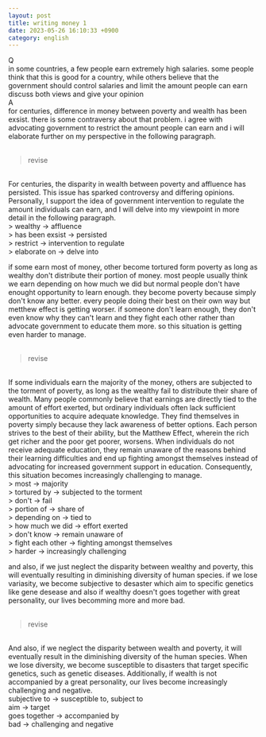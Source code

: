 ```yaml
---
layout: post
title: writing money 1
date: 2023-05-26 16:10:33 +0900
category: english
---
```

Q
<br/>
in some countries, a few people earn extremely high salaries. some people think that this is good for a country, while others believe that the government should control salaries and limit the amount people can earn
<br/>
discuss both views and give your opinion
<br/>
A
<br/>
for centuries, difference in money between poverty and wealth has been exsist. there is some contraversy about that problem. i agree with advocating government to restrict the amount people can earn and i will elaborate further on my perspective in the following paragraph.
<br/>
<br/>
>revise

<br/>
For centuries, the disparity in wealth between poverty and affluence has persisted. This issue has sparked controversy and differing opinions. Personally, I support the idea of government intervention to regulate the amount individuals can earn, and I will delve into my viewpoint in more detail in the following paragraph.
<br/>
> wealthy -> affluence
<br/>
> has been exsist -> persisted
<br/>
> restrict -> intervention to regulate
<br/>
> elaborate on -> delve into
<br/>

if some earn most of money, other become tortured form poverty as long as wealthy don't distribute their portion of money. most people usually think we earn depending on how much we did but normal people don't have enought opportunity to learn enough. they become poverty because simply don't know any better. every people doing their best on their own way but metthew effect is getting worser. if someone don't learn enough, they don't even know why they can't learn and they fight each other rather than advocate government to educate them more. so this situation is getting even harder to manage.
<br/>
<br/>
> revise

<br/>
If some individuals earn the majority of the money, others are subjected to the torment of poverty, as long as the wealthy fail to distribute their share of wealth. Many people commonly believe that earnings are directly tied to the amount of effort exerted, but ordinary individuals often lack sufficient opportunities to acquire adequate knowledge. They find themselves in poverty simply because they lack awareness of better options. Each person strives to the best of their ability, but the Matthew Effect, wherein the rich get richer and the poor get poorer, worsens. When individuals do not receive adequate education, they remain unaware of the reasons behind their learning difficulties and end up fighting amongst themselves instead of advocating for increased government support in education. Consequently, this situation becomes increasingly challenging to manage.
<br/>
> most -> majority
<br/>
> tortured by -> subjected to the torment
<br/>
> don't -> fail
<br/>
> portion of -> share of
<br/>
> depending on -> tied to
<br/>
> how much we did -> effort exerted
<br/>
> don't know -> remain unaware of
<br/>
> fight each other -> fighting amongst themselves
<br/>
> harder -> increasingly challenging
<br/>

and also, if we just neglect the disparity between wealthy and poverty, this will eventually resulting in diminishing diversity of human species. if we lose variasity, we become subjective to desaster which aim to specific genetics like gene desease and also if wealthy doesn't goes together with great personality, our lives becomming more and more bad.
<br/>
<br/>
> revise

<br/>
And also, if we neglect the disparity between wealth and poverty, it will eventually result in the diminishing diversity of the human species. When we lose diversity, we become susceptible to disasters that target specific genetics, such as genetic diseases. Additionally, if wealth is not accompanied by a great personality, our lives become increasingly challenging and negative.
<br/>
subjective to -> susceptible to, subject to
<br/>
aim -> target
<br/>
goes together -> accompanied by
<br/>
bad -> challenging and negative
<br/>